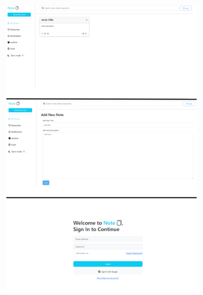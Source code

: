 ![notes-image](https://github.com/memo852/firebase-note-app/blob/2d85fe1bd879aa1068c5c3e8908866543dabfb63/notes-images.png)
